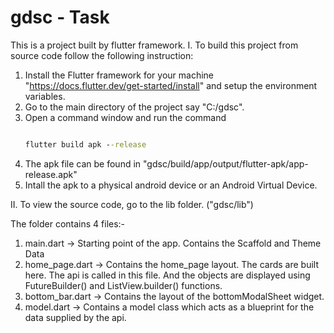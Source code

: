 # gdsc - Task

This is a project built by flutter framework.
I. To build this project from source code follow the following instruction:
1. Install the Flutter framework for your machine "https://docs.flutter.dev/get-started/install" and setup the environment variables.
2. Go to the main directory of the project say "C:/gdsc".
3. Open a command window and run the command 
    ```cmd

    flutter build apk --release
4. The apk file can be found in "gdsc/build/app/output/flutter-apk/app-release.apk"
5. Intall the apk to a physical android device or an Android Virtual Device.

II. To view the source code, go to the lib folder. ("gdsc/lib")

The folder contains 4 files:-
1. main.dart -> Starting point of the app. Contains the Scaffold and Theme Data
2. home_page.dart -> Contains the home_page layout. The cards are built here. The api is called in this file. And the objects are displayed using FutureBuilder() and ListView.builder() functions.
3. bottom_bar.dart -> Contains the layout of the bottomModalSheet widget.
4. model.dart -> Contains a model class which acts as a blueprint for the data supplied by the api.
